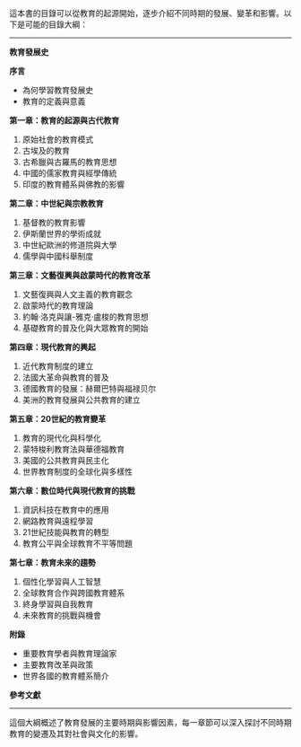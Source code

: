 這本書的目錄可以從教育的起源開始，逐步介紹不同時期的發展、變革和影響。以下是可能的目錄大綱：

---

**教育發展史**

**序言**
- 為何學習教育發展史
- 教育的定義與意義

**第一章：教育的起源與古代教育**
1. 原始社會的教育模式
2. 古埃及的教育
3. 古希臘與古羅馬的教育思想
4. 中國的儒家教育與經學傳統
5. 印度的教育體系與佛教的影響

**第二章：中世紀與宗教教育**
1. 基督教的教育影響
2. 伊斯蘭世界的學術成就
3. 中世紀歐洲的修道院與大學
4. 儒學與中國科舉制度

**第三章：文藝復興與啟蒙時代的教育改革**
1. 文藝復興與人文主義的教育觀念
2. 啟蒙時代的教育理論
3. 約翰·洛克與讓-雅克·盧梭的教育思想
4. 基礎教育的普及化與大眾教育的開始

**第四章：現代教育的興起**
1. 近代教育制度的建立
2. 法國大革命與教育的普及
3. 德國教育的發展：赫爾巴特與福禄贝尔
4. 美洲的教育發展與公共教育的建立

**第五章：20世紀的教育變革**
1. 教育的現代化與科學化
2. 蒙特梭利教育法與華德福教育
3. 美國的公共教育與民主化
4. 世界教育制度的全球化與多樣性

**第六章：數位時代與現代教育的挑戰**
1. 資訊科技在教育中的應用
2. 網路教育與遠程學習
3. 21世紀技能與教育的轉型
4. 教育公平與全球教育不平等問題

**第七章：教育未來的趨勢**
1. 個性化學習與人工智慧
2. 全球教育合作與跨國教育體系
3. 終身學習與自我教育
4. 未來教育的挑戰與機會

**附錄**
- 重要教育學者與教育理論家
- 主要教育改革與政策
- 世界各國的教育體系簡介

**參考文獻**

---

這個大綱概述了教育發展的主要時期與影響因素，每一章節可以深入探討不同時期教育的變遷及其對社會與文化的影響。